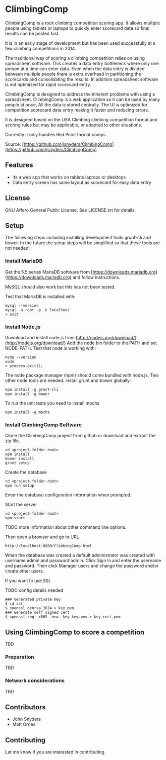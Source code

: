 # ClimbingComp

ClimbingComp is a rock climbing competition scoring app. It allows multiple people using tablets or laptops
to quickly enter scorecard data so final results can be posted fast.

It is in an early stage of development but has been used successfully at a few climbing competitions in 2014.

The traditional way of scoring a climbing competition relies on using spreadsheet software. This creates a data
entry bottleneck where only one person at a time can enter data. Even when the data entry is divided between
multiple people there is extra overhead in partitioning the scorecards and consolidating the results.
In addition spreadsheet software is not optimized for rapid scorecard entry.

ClimbingComp is designed to address the inherent problems with using a spreadsheet. ClimbingComp is a web application
so it can be used by many people at once, All the data is stored centrally. The UI is optimized for competition
scorecard data entry making it faster and reducing errors.

It is designed based on the USA Climbing climbing competition format and scoring rules but may be applicable, or
adapted to other situations.

Currently it only handles Red Point format comps.

Source: [https://github.com/jsnyders/ClimbingComp](https://github.com/jsnyders/ClimbingComp)

## Features

* Its a web app that works on tablets laptops or desktops
* Data entry screen has same layout as scorecard for easy data entry

## License
GNU Affero General Public License. See LICENSE.txt for details.

## Setup
The following steps including installing development tools grunt-cli and bower. In the future the setup steps
will be simplified so that these tools are not needed.

### Install MariaDB

Get the 5.5 series MariaDB software from [https://downloads.mariadb.org](https://downloads.mariadb.org) and follow instructions.

MySQL should also work but this has not been tested.

Test that MariaDB is installed with:

```
mysql --version
mysql -u root -p -h localhost
> exit
```

### Install Node.js
Download and install node.js from [http://nodejs.org/download/](http://nodejs.org/download/)
Add the node bin folder to the PATH and set NODE_PATH.
Test that node is working with:

```
node --version
node
> process.exit();
```

The node package manager (npm) should come bundled with node.js. Two other node tools are needed.
Install grunt and bower globally:

```
npm install -g grunt-cli
npm install -g bower
```

To run the unit tests you need to install mocha

```
npm install -g mocha
```


### Install ClimbingComp Software
Clone the ClimbingComp project from github or download and extract the zip file.

```
cd <project-folder-root>
npm install
bower install
grunt setup
```

Create the database

```
cd <project-folder-root>
npm run setup
```
Enter the database configuration information when prompted.

Start the server

```
cd <project-folder-root>
npm start
```

TODO more information about other command line options.


Then open a browser and go to URL

```
http://localhost:8080/ClimbingComp.html
```

When the database was created a default administrator was created with username admin and password admin.
Click Sign In and enter the username and password. Then click Manager users and change the password and/or
create other users.

If you want to use SSL

TODO config details needed

```
### Generated private key
$ cd ssl
$ openssl genrsa 1024 > key.pem
### Generate self signed cert
$ openssl req -x509 -new -key key.pem > key-cert.pem
```


## Using ClimbingComp to score a competition
TBD

### Preparation

TBD

### Network considerations

TBD

## Contributors
* John Snyders
* Matt Ornes

## Contributing

Let me know if you are interested in contributing.
